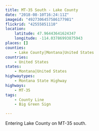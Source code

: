 ```yaml
---
title: MT-35 South - Lake County
date: "2018-08-10T16:24:11Z"
imageid: "4927306457586177981"
flickrid: "42555851110"
location:
    latitude: 47.96443641624347
    longitude: -114.03786993875943
places: []
counties:
    - Lake County|Montana|United States
countries:
    - United States
states:
    - Montana|United States
highwaytypes:
    - Montana State Highway
highways:
    - MT-35
tags:
    - County Line
    - Big Green Sign

---
```

Entering Lake County on MT-35 south.